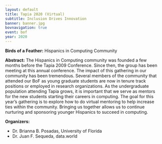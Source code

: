 ```yaml
---
layout: default
title: Tapia 2020 (Virtual)
subtitle: Inclusion Drives Innovation
banner: banner.jpg
bovnavigation: true
event: bof
year: 2020
---
```



**Birds of a Feather:**  Hispanics in Computing Community  

**Abstract:**
The Hispanics in Computing community was founded a few months before the Tapia 2009 Conference. Since then, the group has been meeting at this annual conference. The impact of this gathering in our community has been tremendous. Several members of the community that attended our BoF as young graduate students are now in tenure track positions or employed in research organizations. As the undergraduate population attending Tapia grows, it is important that we serve as mentors for the new students starting their careers in computing. The goal for this year’s gathering is to explore how to do virtual mentoring to help increase ties within the community. Bringing us together allows us to continue nurturing and sponsoring younger Hispanics to succeed in computing.

**Organizers:** 
* Dr. Brianna B. Posadas, University of Florida
* Dr. Juan F. Sequeda, data.world


